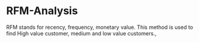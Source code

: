 # RFM-Analysis
RFM stands for recency, frequency, monetary value. This method is used to find High value customer, medium and low value customers., 
